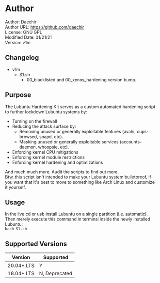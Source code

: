 # Author
Author: Daechir <br/>
Author URL: https://github.com/daechir <br/>
License: GNU GPL <br/>
Modified Date: 01/21/21 <br/>
Version: v1m


## Changelog
+ v1m
  * S1.sh
    + 00_blacklisted and 00_xenos_hardening version bump.


## Purpose
The Lubuntu Hardening Kit serves as a custom automated hardening script to further lockdown Lubuntu systems by:
+ Turning on the firewall
+ Reducing the attack surface by:
	* Removing unused or generally exploitable features (avahi, cups-browsed, snapd, etc).
	* Masking unused or generally exploitable services (accounts-daemon, whoopsie, etc).
+ Enforcing kernel CPU mitigations
+ Enforcing kernel module restrictions
+ Enforcing kernel hardening and optimizations

And much much more. Audit the scripts to find out more. <br/>
Btw, this script isn't intended to make your Lubuntu system bulletproof, if you want that it's best to move to something like Arch Linux and customize it yourself.


## Usage
In the live cd or usb install Lubuntu on a single partition (i.e. automatic).<br/>
Then merely execute this command in terminal inside the newly installed Lubuntu:<br/>
`bash S1.sh`


## Supported Versions
| Version | Supported |
| --- | --- |
| 20.04* LTS | Y |
| 18.04* LTS | N, Deprecated |

